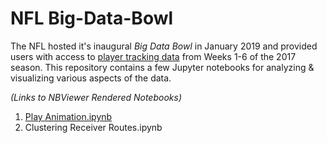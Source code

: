 # NFL Big-Data-Bowl

The NFL hosted it's inaugural _Big Data Bowl_ in January 2019 and provided users with access to [player tracking data](https://github.com/nfl-football-ops/Big-Data-Bowl) 
from Weeks 1-6 of the 2017 season. This repository contains a few Jupyter notebooks for analyzing & visualizing various aspects of the data.

_(Links to NBViewer Rendered Notebooks)_

1. [Play Animation.ipynb](https://nbviewer.jupyter.org/github/mike-curry00/nfl-big-data-bowl/blob/master/Play%20Animation.ipynb)
2. Clustering Receiver Routes.ipynb
